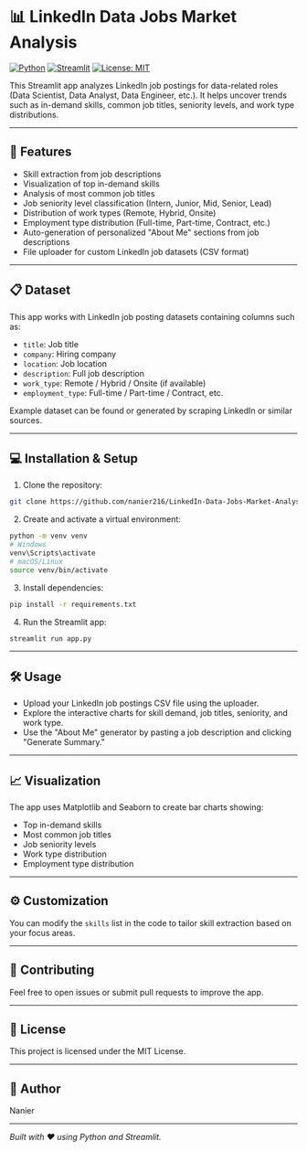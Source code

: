 
# 📊 LinkedIn Data Jobs Market Analysis

[![Python](https://img.shields.io/badge/python-3.8%2B-blue.svg)](https://www.python.org/downloads/)
[![Streamlit](https://img.shields.io/badge/streamlit-v1.20-orange)](https://streamlit.io/)
[![License: MIT](https://img.shields.io/badge/license-MIT-green.svg)](LICENSE)

This Streamlit app analyzes LinkedIn job postings for data-related roles (Data Scientist, Data Analyst, Data Engineer, etc.). It helps uncover trends such as in-demand skills, common job titles, seniority levels, and work type distributions.

---

## 🚀 Features

- Skill extraction from job descriptions
- Visualization of top in-demand skills
- Analysis of most common job titles
- Job seniority level classification (Intern, Junior, Mid, Senior, Lead)
- Distribution of work types (Remote, Hybrid, Onsite)
- Employment type distribution (Full-time, Part-time, Contract, etc.)
- Auto-generation of personalized "About Me" sections from job descriptions
- File uploader for custom LinkedIn job datasets (CSV format)

---

## 📋 Dataset

This app works with LinkedIn job posting datasets containing columns such as:

- `title`: Job title
- `company`: Hiring company
- `location`: Job location
- `description`: Full job description
- `work_type`: Remote / Hybrid / Onsite (if available)
- `employment_type`: Full-time / Part-time / Contract, etc.

Example dataset can be found or generated by scraping LinkedIn or similar sources.

---

## 💻 Installation & Setup

1. Clone the repository:

```bash
git clone https://github.com/nanier216/LinkedIn-Data-Jobs-Market-Analysis.git
````

2. Create and activate a virtual environment:

```bash
python -m venv venv
# Windows
venv\Scripts\activate
# macOS/Linux
source venv/bin/activate
```

3. Install dependencies:

```bash
pip install -r requirements.txt
```

4. Run the Streamlit app:

```bash
streamlit run app.py
```

---

## 🛠️ Usage

* Upload your LinkedIn job postings CSV file using the uploader.
* Explore the interactive charts for skill demand, job titles, seniority, and work type.
* Use the "About Me" generator by pasting a job description and clicking "Generate Summary."

---

## 📈 Visualization

The app uses Matplotlib and Seaborn to create bar charts showing:

* Top in-demand skills
* Most common job titles
* Job seniority levels
* Work type distribution
* Employment type distribution

---

## ⚙️ Customization

You can modify the `skills` list in the code to tailor skill extraction based on your focus areas.

---

## 🤝 Contributing

Feel free to open issues or submit pull requests to improve the app.

---

## 📄 License

This project is licensed under the MIT License.

---

## 👤 Author

Nanier

---

*Built with ❤️ using Python and Streamlit.*

